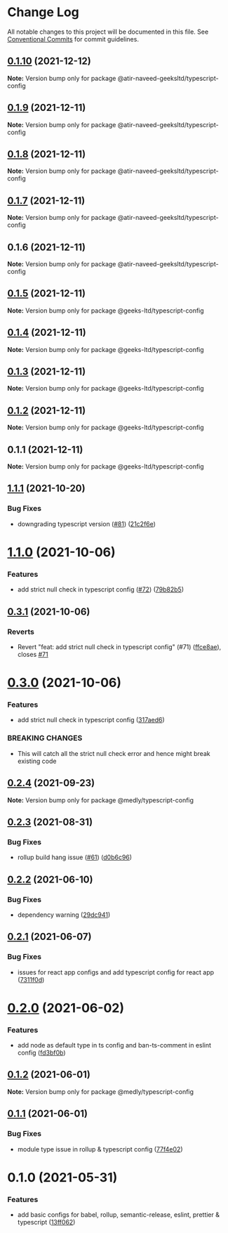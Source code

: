 # Change Log

All notable changes to this project will be documented in this file.
See [Conventional Commits](https://conventionalcommits.org) for commit guidelines.

## [0.1.10](https://github.com/atir-naveed-geeksltd/react-config/compare/@atir-naveed-geeksltd/typescript-config@0.1.9...@atir-naveed-geeksltd/typescript-config@0.1.10) (2021-12-12)

**Note:** Version bump only for package @atir-naveed-geeksltd/typescript-config





## [0.1.9](https://github.com/atir-naveed-geeksltd/react-config/compare/@atir-naveed-geeksltd/typescript-config@0.1.8...@atir-naveed-geeksltd/typescript-config@0.1.9) (2021-12-11)

**Note:** Version bump only for package @atir-naveed-geeksltd/typescript-config





## [0.1.8](https://github.com/atir-naveed-geeksltd/react-config/compare/@atir-naveed-geeksltd/typescript-config@0.1.7...@atir-naveed-geeksltd/typescript-config@0.1.8) (2021-12-11)

**Note:** Version bump only for package @atir-naveed-geeksltd/typescript-config





## [0.1.7](https://github.com/atir-naveed-geeksltd/react-config/compare/@atir-naveed-geeksltd/typescript-config@0.1.6...@atir-naveed-geeksltd/typescript-config@0.1.7) (2021-12-11)

**Note:** Version bump only for package @atir-naveed-geeksltd/typescript-config





## 0.1.6 (2021-12-11)

**Note:** Version bump only for package @atir-naveed-geeksltd/typescript-config






## [0.1.5](https://github.com/atir-naveed-geeksltd/react-config/compare/@geeks-ltd/typescript-config@0.1.4...@geeks-ltd/typescript-config@0.1.5) (2021-12-11)

**Note:** Version bump only for package @geeks-ltd/typescript-config





## [0.1.4](https://github.com/atir-naveed-geeksltd/react-config/compare/@geeks-ltd/typescript-config@0.1.3...@geeks-ltd/typescript-config@0.1.4) (2021-12-11)

**Note:** Version bump only for package @geeks-ltd/typescript-config





## [0.1.3](https://github.com/atir-naveed-geeksltd/react-config/compare/@geeks-ltd/typescript-config@0.1.2...@geeks-ltd/typescript-config@0.1.3) (2021-12-11)

**Note:** Version bump only for package @geeks-ltd/typescript-config





## [0.1.2](https://github.com/atir-naveed-geeksltd/react-config/compare/@geeks-ltd/typescript-config@0.1.1...@geeks-ltd/typescript-config@0.1.2) (2021-12-11)

**Note:** Version bump only for package @geeks-ltd/typescript-config





## 0.1.1 (2021-12-11)

**Note:** Version bump only for package @geeks-ltd/typescript-config






## [1.1.1](https://github.com/medly/configs/compare/@medly/typescript-config@1.1.0...@medly/typescript-config@1.1.1) (2021-10-20)


### Bug Fixes

* downgrading typescript version ([#81](https://github.com/medly/configs/issues/81)) ([21c2f6e](https://github.com/medly/configs/commit/21c2f6e646032a46b1c8546cf10156c836cea5f6))





# [1.1.0](https://github.com/medly/configs/compare/@medly/typescript-config@0.3.1...@medly/typescript-config@1.1.0) (2021-10-06)


### Features

* add strict null check in typescript config ([#72](https://github.com/medly/configs/issues/72)) ([79b82b5](https://github.com/medly/configs/commit/79b82b5beb8331d66d5c989993707abdbba534ec))





## [0.3.1](https://github.com/medly/configs/compare/@medly/typescript-config@0.3.0...@medly/typescript-config@0.3.1) (2021-10-06)


### Reverts

* Revert "feat: add strict null check in typescript config" (#71) ([ffce8ae](https://github.com/medly/configs/commit/ffce8ae9edfb0ce4552b21f4da419143421f4d1c)), closes [#71](https://github.com/medly/configs/issues/71)





# [0.3.0](https://github.com/medly/configs/compare/@medly/typescript-config@0.2.4...@medly/typescript-config@0.3.0) (2021-10-06)


### Features

* add strict null check in typescript config ([317aed6](https://github.com/medly/configs/commit/317aed688f4e7e26b1706158a05d2ccaae1b685f))


### BREAKING CHANGES

* This will catch all the strict null check error and hence might break existing code





## [0.2.4](https://github.com/medly/configs/compare/@medly/typescript-config@0.2.3...@medly/typescript-config@0.2.4) (2021-09-23)

**Note:** Version bump only for package @medly/typescript-config





## [0.2.3](https://github.com/medly/configs/compare/@medly/typescript-config@0.2.2...@medly/typescript-config@0.2.3) (2021-08-31)


### Bug Fixes

* rollup build hang issue ([#61](https://github.com/medly/configs/issues/61)) ([d0b6c96](https://github.com/medly/configs/commit/d0b6c968396f5c293839b6aabf780ccffbd45cab))





## [0.2.2](https://github.com/medly/configs/compare/@medly/typescript-config@0.2.1...@medly/typescript-config@0.2.2) (2021-06-10)


### Bug Fixes

* dependency warning ([29dc941](https://github.com/medly/configs/commit/29dc9416844032c6d3680fdbecaa3054af4f31f5))





## [0.2.1](https://github.com/medly/configs/compare/@medly/typescript-config@0.2.0...@medly/typescript-config@0.2.1) (2021-06-07)


### Bug Fixes

* issues for react app configs and add typescript config for react app ([7311f0d](https://github.com/medly/configs/commit/7311f0d210dfd264757b97375e504cc6c097074b))





# [0.2.0](https://github.com/medly/configs/compare/@medly/typescript-config@0.1.2...@medly/typescript-config@0.2.0) (2021-06-02)


### Features

* add node as default type in ts config and ban-ts-comment in eslint config ([fd3bf0b](https://github.com/medly/configs/commit/fd3bf0b9dbc71e4bc9bbe7e1e4cdff13e3371bb3))





## [0.1.2](https://github.com/medly/configs/compare/@medly/typescript-config@0.1.1...@medly/typescript-config@0.1.2) (2021-06-01)

**Note:** Version bump only for package @medly/typescript-config





## [0.1.1](https://github.com/medly/configs/compare/@medly/typescript-config@0.1.0...@medly/typescript-config@0.1.1) (2021-06-01)


### Bug Fixes

* module type issue in rollup & typescript config ([77f4e02](https://github.com/medly/configs/commit/77f4e02c6795b32c255cc2633fcd4dacbe0cc36a))





# 0.1.0 (2021-05-31)


### Features

* add basic configs for babel, rollup, semantic-release, eslint, prettier & typescript ([13ff062](https://github.com/medly/configs/commit/13ff0623177c58378914d01031328d71504653af))
